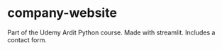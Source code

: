 # company-website
Part of the Udemy Ardit Python course. Made with streamlit. Includes a contact form.
